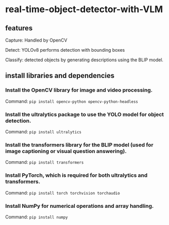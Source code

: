 # real-time-object-detector-with-VLM

## features
Capture: Handled by OpenCV

Detect: YOLOv8 performs detection with bounding boxes

Classify: detected objects by generating descriptions using the BLIP model.


## install libraries and dependencies
### Install the OpenCV library for image and video processing.
Command: `pip install opencv-python opencv-python-headless`

### Install the ultralytics package to use the YOLO model for object detection.
Command: `pip install ultralytics`

### Install the transformers library for the BLIP model (used for image captioning or visual question answering).
Command: `pip install transformers`

### Install PyTorch, which is required for both ultralytics and transformers.
Command: `pip install torch torchvision torchaudio`

### Install NumPy for numerical operations and array handling.
Command: `pip install numpy`


